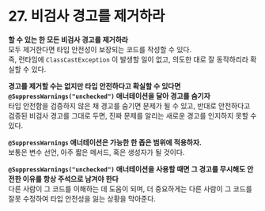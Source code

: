 # 27. 비검사 경고를 제거하라

**할 수 있는 한 모든 비검사 경고를 제거하라**  
모두 제거한다면 타입 안전성이 보장되는 코드를 작성할 수 있다.  
즉, 런타임에 `ClassCastException` 이 발생할 일이 없고, 의도한 대로 잘 동작하리라 확실할 수 있다.

**경고를 제거할 수는 없지만 타입 안전하다고 확실할 수 있다면 `@SuppressWarnings("unchecked")` 애너테이션을 달아 경고를 숨기자**  
타입 안전함을 검증하지 않은 채 경고를 숨기면 문제가 될 수 있고, 반대로 안전하다고 검증된 비검사 경고를 그대로 두면, 진짜 문제를 알리는 새로운 경고를 인지하지 못할 수 있다.

**`@SuppressWarnings` 애너테이션은 가능한 한 좁은 범위에 적용하자.**  
보통은 변수 선언, 아주 짧은 메서드, 혹은 생성자가 될 것이다.

**`@SuppressWarnings("unchecked")` 애너테이션을 사용할 때면 그 경고를 무시해도 안전한 이유를 항상 주석으로 남겨야 한다**  
다른 사람이 그 코드를 이해하는 데 도움이 되며, 더 중요하게는 다른 사람이 그 코드를 잘못 수정하여 타입 안전성을 잃는 상황을 막아준다.